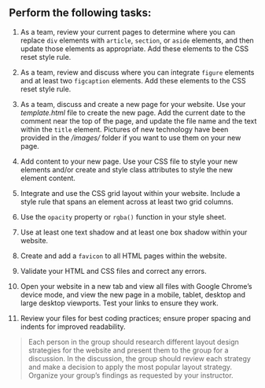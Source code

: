 ## Perform the following tasks:

1. As a team, review your current pages to determine where you can replace `div` elements with `article`, `section`, or `aside` elements, and then update those elements as appropriate. Add these elements to the CSS reset style rule.

2. As a team, review and discuss where you can integrate `figure` elements and at least two `figcaption` elements. Add these elements to the CSS reset style rule.

3. As a team, discuss and create a new page for your website. Use your _template.html_ file to create the new page. Add the current date to the comment near the top of the page, and update the file name and the text within the `title` element. Pictures of new technology have been provided in the _/images/_ folder if you want to use them on your new page.

4. Add content to your new page. Use your CSS file to style your new elements and/or create and style class attributes to style the new element content.

5. Integrate and use the CSS grid layout within your website. Include a style rule that spans an element across at least two grid columns.

6. Use the `opacity` property or `rgba()` function in your style sheet.

7. Use at least one text shadow and at least one box shadow within your website.

8. Create and add a `favicon` to all HTML pages within the website.

9. Validate your HTML and CSS files and correct any errors.

10. Open your website in a new tab and view all files with Google Chrome’s device mode, and view the new page in a mobile, tablet, desktop and large desktop viewports. Test your links to ensure they work.

11. Review your files for best coding practices; ensure proper spacing and indents for improved readability.

> Each person in the group should research different layout design strategies for the website and present them to the group for a discussion. In the discussion, the group should review each strategy and make a decision to apply the most popular layout strategy. Organize your group’s findings as requested by your instructor.
